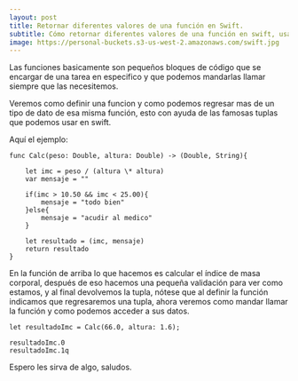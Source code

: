 ```yaml
---
layout: post
title: Retornar diferentes valores de una función en Swift.
subtitle: Cómo retornar diferentes valores de una función en swift, usando tuplas.
image: https://personal-buckets.s3-us-west-2.amazonaws.com/swift.jpg
---
```


Las funciones basicamente son pequeños bloques de código que se encargar de una tarea en especifico y que podemos mandarlas llamar siempre que las necesitemos.

Veremos como definir una funcion y como podemos regresar mas de un tipo de dato de esa misma función, esto con ayuda de las famosas tuplas que podemos usar en swift.

Aquí el ejemplo:

```
func Calc(peso: Double, altura: Double) -> (Double, String){

    let imc = peso / (altura \* altura)
    var mensaje = ""

    if(imc > 10.50 && imc < 25.00){
        mensaje = "todo bien"
    }else{
        mensaje = "acudir al medico"
    }

    let resultado = (imc, mensaje)
    return resultado
}
```

En la función de arriba lo que hacemos es calcular el índice de masa corporal, después de eso hacemos una pequeña validación para ver como estamos, y al final devolvemos la tupla, nótese que al definir la función indicamos que regresaremos una tupla, ahora veremos como mandar llamar la función y como podemos acceder a sus datos.

```
let resultadoImc = Calc(66.0, altura: 1.6);

resultadoImc.0
resultadoImc.1q
```

Espero les sirva de algo, saludos.
